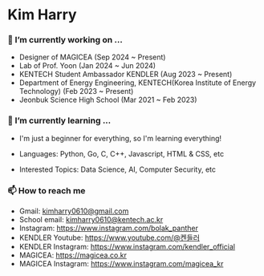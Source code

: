 # Kim Harry

<!--
**kimharry/kimharry** is a ✨ _special_ ✨ repository because its `README.md` (this file) appears on your GitHub profile.

Here are some ideas to get you started:
-->

### 🔭 I’m currently working on ...

- Designer of MAGICEA (Sep 2024 ~ Present)
- Lab of Prof. Yoon (Jan 2024 ~ Jun 2024)
- KENTECH Student Ambassador KENDLER (Aug 2023 ~ Present)
- Department of Energy Engineering, KENTECH(Korea Institute of Energy Technology) (Feb 2023 ~ Present)
- Jeonbuk Science High School (Mar 2021 ~ Feb 2023)

### 🌱 I’m currently learning ...

- I'm just a beginner for everything, so I'm learning everything!
- Languages: Python, Go, C, C++, Javascript, HTML & CSS, etc
- Interested Topics: Data Science, AI, Computer Security, etc

    <!-- - 👯 I’m looking to collaborate on ... -->
    <!-- 🤔 I’m looking for help with ... -->
    <!-- - 💬 Ask me about ... -->

### 📫 How to reach me

- Gmail: kimharry0610@gmail.com
- School email: kimharry0610@kentech.ac.kr
- Instagram: https://www.instagram.com/bolak_panther
- KENDLER Youtube: https://www.youtube.com/@켄들러
- KENDLER Instagram: https://www.instagram.com/kendler_official
- MAGICEA: https://magicea.co.kr
- MAGICEA Instagram: https://www.instagram.com/magicea_kr
  <!-- - 😄 Pronouns: ... -->
  <!-- ⚡ Fun fact: ... -->
